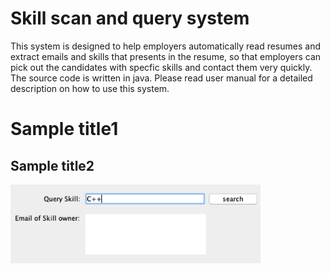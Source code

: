 # Skill scan and query system     

This system is designed to help employers automatically read resumes and extract emails and skills that presents in the resume, so that employers can pick out the candidates with specfic skills and contact them very quickly.
The source code is written in java. Please read user manual for a detailed description on how to use this system.

# Sample title1
## Sample title2
<img src="Images/Image1.png" width="400" >
